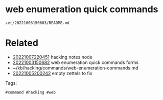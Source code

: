 # web enumeration quick commands

` zet/20221003150683/README.md `

# Related

- [20221007220451](/zet/20221007220451/README.md) hacking notes node
- [20221003150682](/zet/20221003150682/README.md) web enumeration quick commands forms
- ~/kb/hacking/commands/web-enumeration-commands.md
- [20221005200242](/zet/20221005200242/README.md) empty zettels to fix

Tags:

    #command #hacking #web 
